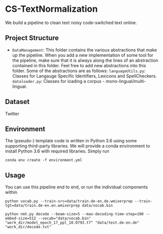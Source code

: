 # CS-TextNormalization
We build a pipeline to clean text noisy code-switched text online.

## Project Structure

* `DataManagement`: This folder contains the various abstractions that make up the pipeline. When you add a new implementation of some tool for the pipeline, make sure that it is always along the lines of an abstraction contained in this folder. Feel free to add new abstractions into this folder. Some of the abstractions are as follows:
    `languageUtils.py`: Classes for Langauge Specific Identifiers, Lexicons and SpellCheckers.  
    `dataloader.py`: Classes for loading a corpus - mono-lingual/multi-lingual.  


## Dataset

Twitter

## Environment

The (pseudo-) template code is written in Python 3.6 using some supporting third-party libraries. We will provide a conda environment to install Python 3.6 with required libraries. Simply run

```[bash]
conda env create -f environment.yml
```

## Usage

You can use this pipeline end to end, or run the individual components within 

```[bash]
python vocab.py --train-src=data/train.de-en.de.wmixerprep --train-tgt=data/train.de-en.en.wmixerprep data/vocab.bin
```

```
python nmt.py decode --beam-size=5 --max-decoding-time-step=100 --embed-size=512 --vocab="data/vocab.bin" "work_dir/model_epoch_17_ppl_10.0793.t7" "data/test.de-en.de" "work_dir/decode.txt"
```



